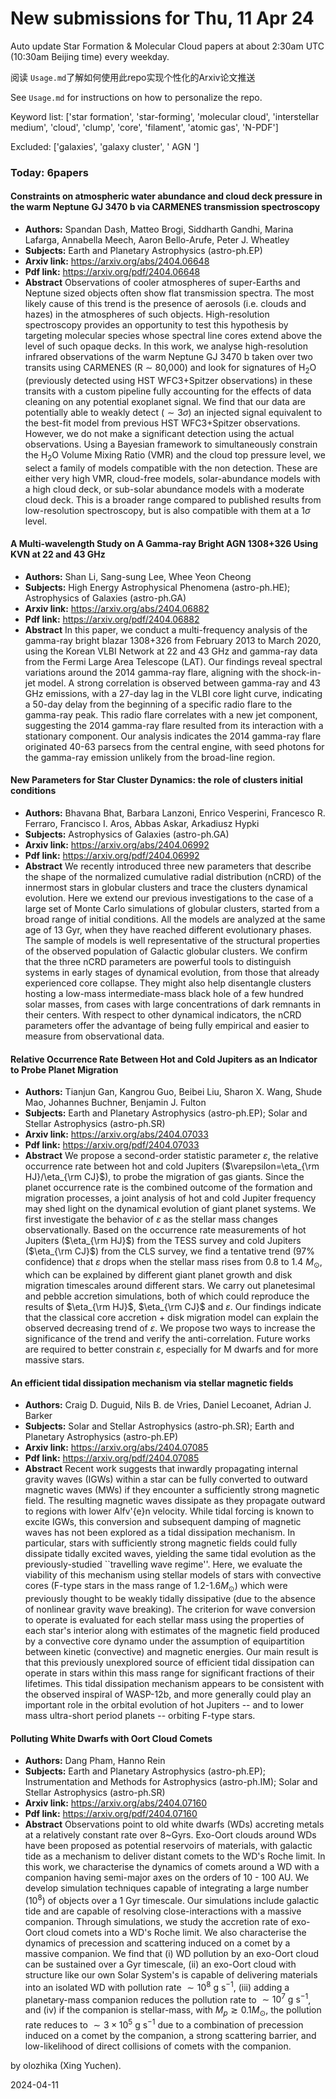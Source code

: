 # New submissions for Thu, 11 Apr 24
Auto update Star Formation & Molecular Cloud papers at about 2:30am UTC (10:30am Beijing time) every weekday.


阅读 `Usage.md`了解如何使用此repo实现个性化的Arxiv论文推送

See `Usage.md` for instructions on how to personalize the repo. 


Keyword list: ['star formation', 'star-forming', 'molecular cloud', 'interstellar medium', 'cloud', 'clump', 'core', 'filament', 'atomic gas', 'N-PDF']


Excluded: ['galaxies', 'galaxy cluster', ' AGN ']


### Today: 6papers 
#### Constraints on atmospheric water abundance and cloud deck pressure in  the warm Neptune GJ 3470 b via CARMENES transmission spectroscopy
 - **Authors:** Spandan Dash, Matteo Brogi, Siddharth Gandhi, Marina Lafarga, Annabella Meech, Aaron Bello-Arufe, Peter J. Wheatley
 - **Subjects:** Earth and Planetary Astrophysics (astro-ph.EP)
 - **Arxiv link:** https://arxiv.org/abs/2404.06648
 - **Pdf link:** https://arxiv.org/pdf/2404.06648
 - **Abstract**
 Observations of cooler atmospheres of super-Earths and Neptune sized objects often show flat transmission spectra. The most likely cause of this trend is the presence of aerosols (i.e. clouds and hazes) in the atmospheres of such objects. High-resolution spectroscopy provides an opportunity to test this hypothesis by targeting molecular species whose spectral line cores extend above the level of such opaque decks. In this work, we analyse high-resolution infrared observations of the warm Neptune GJ 3470 b taken over two transits using CARMENES (R $\sim$ 80,000) and look for signatures of H$_2$O (previously detected using HST WFC3+Spitzer observations) in these transits with a custom pipeline fully accounting for the effects of data cleaning on any potential exoplanet signal. We find that our data are potentially able to weakly detect ($\sim3\sigma$) an injected signal equivalent to the best-fit model from previous HST WFC3+Spitzer observations. However, we do not make a significant detection using the actual observations. Using a Bayesian framework to simultaneously constrain the H$_2$O Volume Mixing Ratio (VMR) and the cloud top pressure level, we select a family of models compatible with the non detection. These are either very high VMR, cloud-free models, solar-abundance models with a high cloud deck, or sub-solar abundance models with a moderate cloud deck. This is a broader range compared to published results from low-resolution spectroscopy, but is also compatible with them at a 1$\sigma$ level.
#### A Multi-wavelength Study on A Gamma-ray Bright AGN 1308+326 Using KVN at  22 and 43 GHz
 - **Authors:** Shan Li, Sang-sung Lee, Whee Yeon Cheong
 - **Subjects:** High Energy Astrophysical Phenomena (astro-ph.HE); Astrophysics of Galaxies (astro-ph.GA)
 - **Arxiv link:** https://arxiv.org/abs/2404.06882
 - **Pdf link:** https://arxiv.org/pdf/2404.06882
 - **Abstract**
 In this paper, we conduct a multi-frequency analysis of the gamma-ray bright blazar 1308+326 from February 2013 to March 2020, using the Korean VLBI Network at 22 and 43 GHz and gamma-ray data from the Fermi Large Area Telescope (LAT). Our findings reveal spectral variations around the 2014 gamma-ray flare, aligning with the shock-in-jet model. A strong correlation is observed between gamma-ray and 43 GHz emissions, with a 27-day lag in the VLBI core light curve, indicating a 50-day delay from the beginning of a specific radio flare to the gamma-ray peak. This radio flare correlates with a new jet component, suggesting the 2014 gamma-ray flare resulted from its interaction with a stationary component. Our analysis indicates the 2014 gamma-ray flare originated 40-63 parsecs from the central engine, with seed photons for the gamma-ray emission unlikely from the broad-line region.
#### New Parameters for Star Cluster Dynamics: the role of clusters initial  conditions
 - **Authors:** Bhavana Bhat, Barbara Lanzoni, Enrico Vesperini, Francesco R. Ferraro, Francisco I. Aros, Abbas Askar, Arkadiusz Hypki
 - **Subjects:** Astrophysics of Galaxies (astro-ph.GA)
 - **Arxiv link:** https://arxiv.org/abs/2404.06992
 - **Pdf link:** https://arxiv.org/pdf/2404.06992
 - **Abstract**
 We recently introduced three new parameters that describe the shape of the normalized cumulative radial distribution (nCRD) of the innermost stars in globular clusters and trace the clusters dynamical evolution. Here we extend our previous investigations to the case of a large set of Monte Carlo simulations of globular clusters, started from a broad range of initial conditions. All the models are analyzed at the same age of 13 Gyr, when they have reached different evolutionary phases. The sample of models is well representative of the structural properties of the observed population of Galactic globular clusters. We confirm that the three nCRD parameters are powerful tools to distinguish systems in early stages of dynamical evolution, from those that already experienced core collapse. They might also help disentangle clusters hosting a low-mass intermediate-mass black hole of a few hundred solar masses, from cases with large concentrations of dark remnants in their centers. With respect to other dynamical indicators, the nCRD parameters offer the advantage of being fully empirical and easier to measure from observational data.
#### Relative Occurrence Rate Between Hot and Cold Jupiters as an Indicator  to Probe Planet Migration
 - **Authors:** Tianjun Gan, Kangrou Guo, Beibei Liu, Sharon X. Wang, Shude Mao, Johannes Buchner, Benjamin J. Fulton
 - **Subjects:** Earth and Planetary Astrophysics (astro-ph.EP); Solar and Stellar Astrophysics (astro-ph.SR)
 - **Arxiv link:** https://arxiv.org/abs/2404.07033
 - **Pdf link:** https://arxiv.org/pdf/2404.07033
 - **Abstract**
 We propose a second-order statistic parameter $\varepsilon$, the relative occurrence rate between hot and cold Jupiters ($\varepsilon=\eta_{\rm HJ}/\eta_{\rm CJ}$), to probe the migration of gas giants. Since the planet occurrence rate is the combined outcome of the formation and migration processes, a joint analysis of hot and cold Jupiter frequency may shed light on the dynamical evolution of giant planet systems. We first investigate the behavior of $\varepsilon$ as the stellar mass changes observationally. Based on the occurrence rate measurements of hot Jupiters ($\eta_{\rm HJ}$) from the TESS survey and cold Jupiters ($\eta_{\rm CJ}$) from the CLS survey, we find a tentative trend (97% confidence) that $\varepsilon$ drops when the stellar mass rises from $0.8$ to $1.4\ M_\odot$, which can be explained by different giant planet growth and disk migration timescales around different stars. We carry out planetesimal and pebble accretion simulations, both of which could reproduce the results of $\eta_{\rm HJ}$, $\eta_{\rm CJ}$ and $\varepsilon$. Our findings indicate that the classical core accretion + disk migration model can explain the observed decreasing trend of $\varepsilon$. We propose two ways to increase the significance of the trend and verify the anti-correlation. Future works are required to better constrain $\varepsilon$, especially for M dwarfs and for more massive stars.
#### An efficient tidal dissipation mechanism via stellar magnetic fields
 - **Authors:** Craig D. Duguid, Nils B. de Vries, Daniel Lecoanet, Adrian J. Barker
 - **Subjects:** Solar and Stellar Astrophysics (astro-ph.SR); Earth and Planetary Astrophysics (astro-ph.EP)
 - **Arxiv link:** https://arxiv.org/abs/2404.07085
 - **Pdf link:** https://arxiv.org/pdf/2404.07085
 - **Abstract**
 Recent work suggests that inwardly propagating internal gravity waves (IGWs) within a star can be fully converted to outward magnetic waves (MWs) if they encounter a sufficiently strong magnetic field. The resulting magnetic waves dissipate as they propagate outward to regions with lower Alfv\'{e}n velocity. While tidal forcing is known to excite IGWs, this conversion and subsequent damping of magnetic waves has not been explored as a tidal dissipation mechanism. In particular, stars with sufficiently strong magnetic fields could fully dissipate tidally excited waves, yielding the same tidal evolution as the previously-studied ``travelling wave regime''. Here, we evaluate the viability of this mechanism using stellar models of stars with convective cores (F-type stars in the mass range of $1.2$-$1.6M_\odot$) which were previously thought to be weakly tidally dissipative (due to the absence of nonlinear gravity wave breaking). The criterion for wave conversion to operate is evaluated for each stellar mass using the properties of each star's interior along with estimates of the magnetic field produced by a convective core dynamo under the assumption of equipartition between kinetic (convective) and magnetic energies. Our main result is that this previously unexplored source of efficient tidal dissipation can operate in stars within this mass range for significant fractions of their lifetimes. This tidal dissipation mechanism appears to be consistent with the observed inspiral of WASP-12b, and more generally could play an important role in the orbital evolution of hot Jupiters -- and to lower mass ultra-short period planets -- orbiting F-type stars.
#### Polluting White Dwarfs with Oort Cloud Comets
 - **Authors:** Dang Pham, Hanno Rein
 - **Subjects:** Earth and Planetary Astrophysics (astro-ph.EP); Instrumentation and Methods for Astrophysics (astro-ph.IM); Solar and Stellar Astrophysics (astro-ph.SR)
 - **Arxiv link:** https://arxiv.org/abs/2404.07160
 - **Pdf link:** https://arxiv.org/pdf/2404.07160
 - **Abstract**
 Observations point to old white dwarfs (WDs) accreting metals at a relatively constant rate over 8~Gyrs. Exo-Oort clouds around WDs have been proposed as potential reservoirs of materials, with galactic tide as a mechanism to deliver distant comets to the WD's Roche limit. In this work, we characterise the dynamics of comets around a WD with a companion having semi-major axes on the orders of 10 - 100 AU. We develop simulation techniques capable of integrating a large number ($10^8$) of objects over a 1 Gyr timescale. Our simulations include galactic tide and are capable of resolving close-interactions with a massive companion. Through simulations, we study the accretion rate of exo-Oort cloud comets into a WD's Roche limit. We also characterise the dynamics of precession and scattering induced on a comet by a massive companion. We find that (i) WD pollution by an exo-Oort cloud can be sustained over a Gyr timescale, (ii) an exo-Oort cloud with structure like our own Solar System's is capable of delivering materials into an isolated WD with pollution rate $\sim 10^8 \mathrm{~g~s^{-1}}$, (iii) adding a planetary-mass companion reduces the pollution rate to $\sim 10^7 \mathrm{~g~s^{-1}}$, and (iv) if the companion is stellar-mass, with $M_p \gtrsim 0.1 M_\odot$, the pollution rate reduces to $\sim 3 \times 10^5 \mathrm{~g~s^{-1}}$ due to a combination of precession induced on a comet by the companion, a strong scattering barrier, and low-likelihood of direct collisions of comets with the companion.


by olozhika (Xing Yuchen). 


2024-04-11
